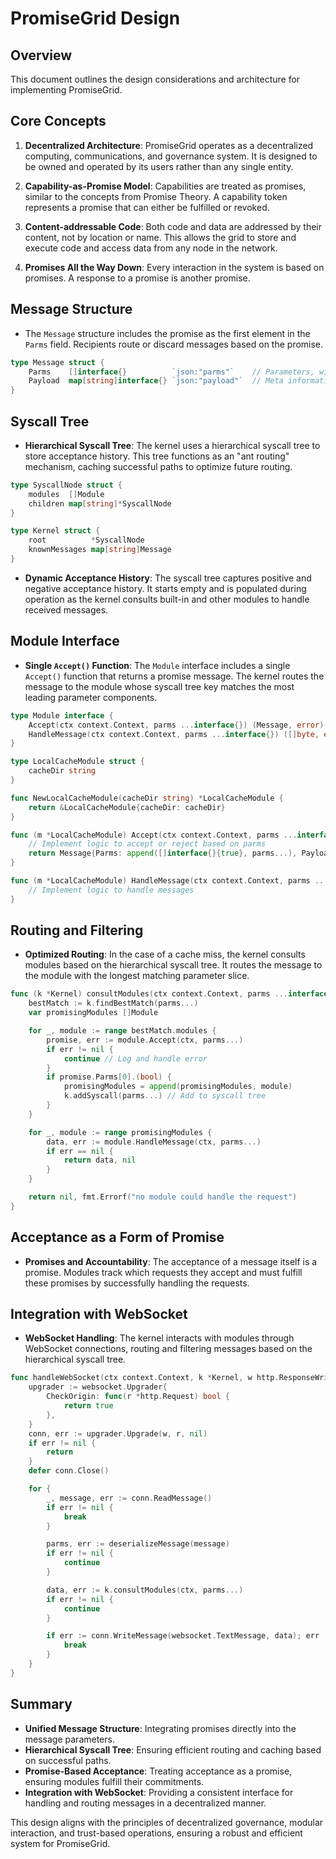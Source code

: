 # PromiseGrid Design

## Overview

This document outlines the design considerations and architecture for implementing PromiseGrid.

## Core Concepts

1. **Decentralized Architecture**: PromiseGrid operates as a
   decentralized computing, communications, and governance system. It
   is designed to be owned and operated by its users rather than any
   single entity.

2. **Capability-as-Promise Model**: Capabilities are treated as
   promises, similar to the concepts from Promise Theory. A capability
   token represents a promise that can either be fulfilled or revoked.

3. **Content-addressable Code**: Both code and data are addressed by
   their content, not by location or name. This allows the grid to
   store and execute code and access data from any node in the
   network.

4. **Promises All the Way Down**: Every interaction in the system is
   based on promises. A response to a promise is another promise.

## Message Structure

- The `Message` structure includes the promise as the first element in
  the `Parms` field.  Recipients route or discard messages based on the
  promise.
  
```go
type Message struct {
    Parms    []interface{}          `json:"parms"`    // Parameters, with promise as the first element
    Payload  map[string]interface{} `json:"payload"`  // Meta information or additional data
}
```

## Syscall Tree

- **Hierarchical Syscall Tree**: The kernel uses a hierarchical
  syscall tree to store acceptance history. This tree functions as an
  "ant routing" mechanism, caching successful paths to optimize future
  routing.

```go
type SyscallNode struct {
    modules  []Module
    children map[string]*SyscallNode
}

type Kernel struct {
    root          *SyscallNode
    knownMessages map[string]Message
}
```

- **Dynamic Acceptance History**: The syscall tree captures positive and negative acceptance history. It starts empty and is populated during operation as the kernel consults built-in and other modules to handle received messages.

## Module Interface

- **Single `Accept()` Function**: The `Module` interface includes a single `Accept()` function that returns a promise message. The kernel routes the message to the module whose syscall tree key matches the most leading parameter components.

```go
type Module interface {
    Accept(ctx context.Context, parms ...interface{}) (Message, error)
    HandleMessage(ctx context.Context, parms ...interface{}) ([]byte, error)
}

type LocalCacheModule struct {
    cacheDir string
}

func NewLocalCacheModule(cacheDir string) *LocalCacheModule {
    return &LocalCacheModule{cacheDir: cacheDir}
}

func (m *LocalCacheModule) Accept(ctx context.Context, parms ...interface{}) (Message, error) {
    // Implement logic to accept or reject based on parms
    return Message{Parms: append([]interface{}{true}, parms...), Payload: map[string]interface{}{"info": "cache module"}}, nil
}

func (m *LocalCacheModule) HandleMessage(ctx context.Context, parms ...interface{}) ([]byte, error) {
    // Implement logic to handle messages
}
```

## Routing and Filtering

- **Optimized Routing**: In the case of a cache miss, the kernel consults modules based on the hierarchical syscall tree. It routes the message to the module with the longest matching parameter slice.
  
```go
func (k *Kernel) consultModules(ctx context.Context, parms ...interface{}) ([]byte, error) {
    bestMatch := k.findBestMatch(parms...)
    var promisingModules []Module

    for _, module := range bestMatch.modules {
        promise, err := module.Accept(ctx, parms...)
        if err != nil {
            continue // Log and handle error
        }
        if promise.Parms[0].(bool) {
            promisingModules = append(promisingModules, module)
            k.addSyscall(parms...) // Add to syscall tree
        }
    }

    for _, module := range promisingModules {
        data, err := module.HandleMessage(ctx, parms...)
        if err == nil {
            return data, nil
        }
    }

    return nil, fmt.Errorf("no module could handle the request")
}
```

## Acceptance as a Form of Promise

- **Promises and Accountability**: The acceptance of a message itself
  is a promise. Modules track which requests they accept and must
  fulfill these promises by successfully handling the requests.

## Integration with WebSocket

- **WebSocket Handling**: The kernel interacts with modules through
  WebSocket connections, routing and filtering messages based on the
  hierarchical syscall tree.

```go
func handleWebSocket(ctx context.Context, k *Kernel, w http.ResponseWriter, r *http.Request) {
    upgrader := websocket.Upgrader{
        CheckOrigin: func(r *http.Request) bool {
            return true
        },
    }
    conn, err := upgrader.Upgrade(w, r, nil)
    if err != nil {
        return
    }
    defer conn.Close()

    for {
        _, message, err := conn.ReadMessage()
        if err != nil {
            break
        }

        parms, err := deserializeMessage(message)
        if err != nil {
            continue
        }

        data, err := k.consultModules(ctx, parms...)
        if err != nil {
            continue
        }

        if err := conn.WriteMessage(websocket.TextMessage, data); err != nil {
            break
        }
    }
}
```

## Summary

- **Unified Message Structure**: Integrating promises directly into the message parameters.
- **Hierarchical Syscall Tree**: Ensuring efficient routing and caching based on successful paths.
- **Promise-Based Acceptance**: Treating acceptance as a promise, ensuring modules fulfill their commitments.
- **Integration with WebSocket**: Providing a consistent interface for handling and routing messages in a decentralized manner.

This design aligns with the principles of decentralized governance, modular interaction, and trust-based operations, ensuring a robust and efficient system for PromiseGrid.

